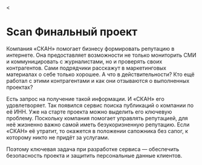 <
# Scan Финальный проект 
Компания «СКАН» помогает бизнесу формировать репутацию в интернете. Она предоставляет возможности не только мониторить СМИ и коммуницировать с журналистами, но и проверять своих контрагентов.
Сами подрядчики расскажут в маркетинговых материалах о себе только хорошее. А что в действительности? Кто ещё работал с этими контрагентами и как они отзываются о выполненных проектах?

Есть запрос на получение такой информации. И «СКАН» его удовлетворяет. Так появился сервис поиска публикаций о компании по её ИНН.
Уже на старте проекта можно выделить его ключевую проблему. Поскольку компания помогает управлять репутацией, для неё жизненно важно самой иметь безукоризненную репутацию. Если «СКАН» её утратит, то окажется в положении сапожника без сапог, к которому никто не придёт за услугами.

Поэтому ключевая задача при разработке сервиса — обеспечить безопасность проекта и защитить персональные данные клиентов.
